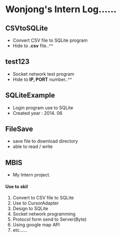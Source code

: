 # Wonjong's Intern Log......


## CSVtoSQLite
- Convert CSV file to SQLite program
- Hide to **.csv** file..^^


## test123
- Socket network test program
- Hide to **IP, PORT** number..^^


## SQLiteExample
- Login program use to SQLite
- Created year : 2014. 06

## FileSave
- save file to download directory
- able to read / write 


## MBIS
- My Intern project.

#### Use to skil
1. Convert to CSV file to SQLite
2. Use to CursorAdapter
3. Design to SQLite
4. Socket network programming
5. Protocol form send to Server(Byte)
6. Using google map API
7. etc......